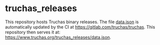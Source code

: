 # truchas_releases

This repository hosts Truchas binary releases. The file [data.json](docs/data.json) is automatically updated by the CI at https://gitlab.com/truchas/truchas. This repository then serves it at: https://www.truchas.org/truchas_releases/data.json.

